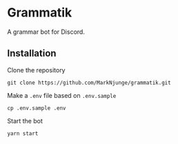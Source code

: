 # Grammatik

A grammar bot for Discord.

## Installation

Clone the repository

```
git clone https://github.com/MarkNjunge/grammatik.git
```

Make a `.env` file based on `.env.sample`

```
cp .env.sample .env
```

Start the bot

```
yarn start
```
